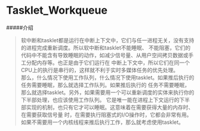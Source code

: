 # Tasklet_Workqueue
#####介绍
>软中断和tasklet都是运行在中断上下文中，它们与任一进程无关，没有支持的进程完成重新调度。所以软中断和tasklet不能睡眠、
不能阻塞，它们的代码中不能含有导致睡眠的动作，如减少信号量、从用户空间拷贝数据或手工分配内存等。也正是由于它们运行在
中断上下文中，所以它们在同一个CPU上的执行是串行的，这样就不利于实时多媒体任务的优先处理。  
>那么，什么情况下使用工作队列，什么情况下使用tasklet。如果推后执行的任务需要睡眠，那么就选择工作队列。如果推后执行的
任务不需要睡眠，那么就选择tasklet。另外，如果需要用一个可以重新调度的实体来执行你的下半部处理，也应该使用工作队列。
它是唯一能在进程上下文运行的下半部实现的机制，也只有它才可以睡眠。这意味着在需要获得大量的内存时、在需要获取信号量
时，在需要执行阻塞式的I/O操作时，它都会非常有用。如果不需要用一个内核线程来推后执行工作，那么就考虑使用tasklet。
